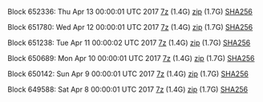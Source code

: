 Block 652336: Thu Apr 13 00:00:01 UTC 2017 [7z](https://transfer.sh/11aZb6/bootstrap.dat.20170413.7z) (1.4G) [zip](https://transfer.sh/KV6ja/bootstrap.dat.20170413.zip) (1.7G) [SHA256](https://transfer.sh/O6gXs/sha256.txt)

Block 651780: Wed Apr 12 00:00:01 UTC 2017 [7z](https://transfer.sh/bbVcL/bootstrap.dat.20170412.7z) (1.4G) [zip](https://transfer.sh/nro2Z/bootstrap.dat.20170412.zip) (1.7G) [SHA256](https://transfer.sh/1178U7/sha256.txt)

Block 651238: Tue Apr 11 00:00:02 UTC 2017 [7z](https://transfer.sh/kP70e/bootstrap.dat.20170411.7z) (1.4G) [zip](https://transfer.sh/r2RwC/bootstrap.dat.20170411.zip) (1.7G) [SHA256](https://transfer.sh/m6rpS/sha256.txt)

Block 650689: Mon Apr 10 00:00:01 UTC 2017 [7z](https://transfer.sh/cE6d2/bootstrap.dat.20170410.7z) (1.4G) [zip](https://transfer.sh/K4elw/bootstrap.dat.20170410.zip) (1.7G) [SHA256](https://transfer.sh/EW8Vg/sha256.txt)

Block 650142: Sun Apr  9 00:00:01 UTC 2017 [7z](https://transfer.sh/WqS5w/bootstrap.dat.20170409.7z) (1.4G) [zip](https://transfer.sh/11jKLK/bootstrap.dat.20170409.zip) (1.7G) [SHA256](https://transfer.sh/uc1Jl/sha256.txt)

Block 649588: Sat Apr  8 00:00:01 UTC 2017 [7z](https://transfer.sh/NV58n/bootstrap.dat.20170408.7z) (1.4G) [zip](https://transfer.sh/13SRl/bootstrap.dat.20170408.zip) (1.7G) [SHA256](https://transfer.sh/4H26y/sha256.txt)
